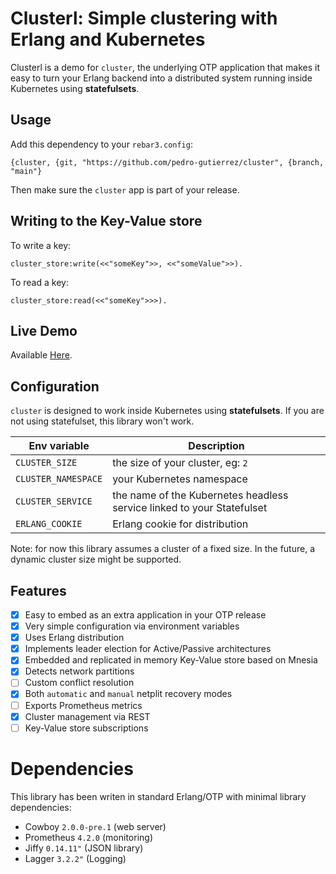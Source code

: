 # Clusterl: Simple clustering with Erlang and Kubernetes

Clusterl is a demo for `cluster`, the underlying OTP application
that makes it easy to turn your Erlang backend into a distributed 
system running inside Kubernetes using **statefulsets**.

## Usage

Add this dependency to your `rebar3.config`:

```
{cluster, {git, "https://github.com/pedro-gutierrez/cluster", {branch, "main"}
```

Then make sure the `cluster` app is part of your release.


## Writing to the Key-Value store

To write a key:

```
cluster_store:write(<<"someKey">>, <<"someValue">>).
```

To read a key:

```
cluster_store:read(<<"someKey">>>).
```

## Live Demo

Available [Here](http://cluster-pedro-gutierrez.cloud.okteto.net).

## Configuration

`cluster` is designed to work inside Kubernetes using **statefulsets**. If you are
not using statefulset, this library won't work. 

| Env variable | Description |
| --- | --- |
| `CLUSTER_SIZE` | the size of your cluster, eg: `2` |
| `CLUSTER_NAMESPACE` | your Kubernetes namespace |
| `CLUSTER_SERVICE` | the name of the Kubernetes headless service linked to your Statefulset |
| `ERLANG_COOKIE` | Erlang cookie for distribution |

Note: for now this library assumes a cluster of a fixed size. In the future, a dynamic 
cluster size might be supported.

## Features


- [x] Easy to embed as an extra application in your OTP release
- [x] Very simple configuration via environment variables
- [x] Uses Erlang distribution
- [x] Implements leader election for Active/Passive architectures 
- [x] Embedded and replicated in memory Key-Value store based on Mnesia
- [x] Detects network partitions
- [ ] Custom conflict resolution 
- [x] Both `automatic` and `manual` netplit recovery modes
- [ ] Exports Prometheus metrics
- [x] Cluster management via REST
- [ ] Key-Value store subscriptions

# Dependencies

This library has been writen in standard Erlang/OTP with minimal 
library dependencies: 

* Cowboy `2.0.0-pre.1` (web server)
* Prometheus `4.2.0` (monitoring)
* Jiffy `0.14.11"` (JSON library)
* Lagger `3.2.2"` (Logging)


